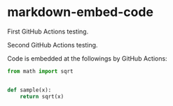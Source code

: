 # markdown-embed-code

First GitHub Actions testing.

Second GitHub Actions testing.

Code is embedded at the followings by GitHub Actions:


```python:tests/src/sample.py
from math import sqrt


def sample(x):
    return sqrt(x)

```
